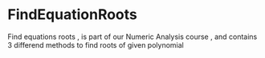 # FindEquationRoots
Find equations roots , is part of our Numeric Analysis course , and contains 3 differend methods to find roots of given polynomial 
